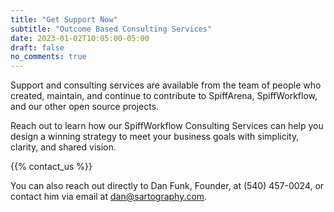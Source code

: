 ```yaml
---
title: "Get Support Now"
subtitle: "Outcome Based Consulting Services"
date: 2023-01-02T10:05:00-05:00
draft: false
no_comments: true
---
```


Support and consulting services are available from the team of people who created, maintain, and continue to contribute to SpiffArena, SpiffWorkflow, and our other open source projects.

Reach out to learn how our SpiffWorkflow Consulting Services can help you design a winning strategy to meet your business goals with simplicity, clarity, and shared vision.

{{% contact_us %}}

You can also reach out directly to Dan Funk, Founder, at (540) 457-0024, or contact him via email at dan@sartography.com.
